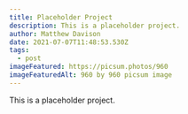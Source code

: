 ```yaml
---
title: Placeholder Project
description: This is a placeholder project.
author: Matthew Davison
date: 2021-07-07T11:48:53.530Z
tags:
  - post
imageFeatured: https://picsum.photos/960
imageFeaturedAlt: 960 by 960 picsum image
---
```

This is a placeholder project.